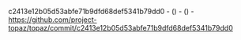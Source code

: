 c2413e12b05d53abfe71b9dfd68def5341b79dd0 -  () -  () - https://github.com/project-topaz/topaz/commit/c2413e12b05d53abfe71b9dfd68def5341b79dd0
